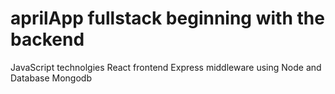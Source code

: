# aprilApp fullstack beginning with the backend
JavaScript technolgies
React frontend
Express middleware
using Node
and 
Database Mongodb
